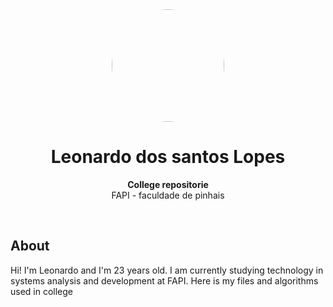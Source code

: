 <div align="center"><img src="https://leonardosl13.github.io/Portfolio/img/imagen3.jpg" style="height:180px;width:180px;border-radius:50%;max-width:none;"></div>
<h1 align="center">Leonardo dos santos Lopes</h1>
<p align="center"><strong>College repositorie</strong>
<br>FAPI - faculdade de pinhais</p>
<br/>
<h2>About</h2>
Hi! I'm Leonardo and I'm 23 years old. I am currently studying technology in systems analysis and development at FAPI. Here is my files and algorithms used in college
